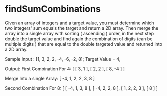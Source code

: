 # findSumCombinations
Given an array of integers and a target value, you must determine which two integers' sum
equals the target and return a 2D array. Then merge the array into a single array with sorting (
ascending ) order, in the next step double the target value and find again the combination of
digits (can be multiple digits ) that are equal to the double targeted value and returned into a 2D
array.

Sample Input : [1, 3, 2, 2, -4, -6, -2, 8];
Target Value = 4,

Output:
First Combination For 4: [ [ 3, 1 ], [ 2, 2 ], [ 8, -4 ] ]

Merge Into a single Array: [ -4, 1, 2, 2, 3, 8 ]

Second Combination For 8: [ [ -4, 1, 3, 8 ], [ -4, 2, 2, 8 ], [ 1, 2, 2, 3 ], [ 8 ] ]

